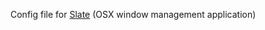 Config file for <a href="https://github.com/jigish/slate">Slate</a> (OSX window management application)